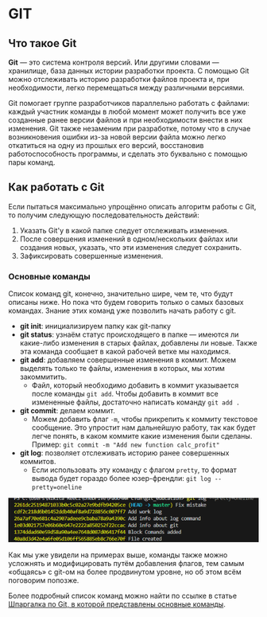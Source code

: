 # GIT

## Что такое Git

**Git** — это система контроля версий. Или другими словами — хранилище, база данных истории разработки проекта. С помощью Git можно отслеживать историю разработки файлов проекта и, при необходимости, легко перемещаться между различными версиями. 

Git помогает группе разработчиков параллельно работать с файлами: каждый участник команды в любой момент может получить все уже созданные ранее версии файлов и при необходимости внести в них изменения. Git также незаменим при разработке, потому что в случае возникновения ошибки из-за новой версии файла можно легко откатиться на одну из прошлых его версий, восстановив работоспособность программы, и сделать это буквально с помощью пары команд. 

## Как работать с Git

Если пытаться максимально упрощённо описать алгоритм работы с Git, то получим следующую последовательность действий:

1. Указать Git'у в какой папке следует отслеживать изменения.
2. После совершения изменений в одном/нескольких файлах или создания новых, указать, что эти изменения следует сохранить. 
3. Зафиксировать совершенные изменения. 

### Основные команды

Список команд git, конечно, значительно шире, чем те, что будут описаны ниже. Но пока что будем говорить только о самых базовых командах. Знание этих команд уже позволить начать работу с git. 

* **git init**: инициализируем папку как git-папку
* **git status**: узнаём статус происходящего в папке — имеются ли какие-либо изменения в старых файлах, добавлены ли новые. Также эта команда сообщает в какой рабочей ветке мы находимся.
* **git add**: добавляем совершенные изменения в коммит. Можем выделять только те файлы, изменения в которых, мы хотим закоммитить. 
    - Файл, который необходимо добавить в коммит указывается после команды `git add`. Чтобы добавить в коммит все измененные файлы, достаточно написать команду `git add .`
* **git commit**: делаем коммит.
    - Можем добавить флаг `-m`, чтобы прикрепить к коммиту текстовое сообщение. Это упростит нам дальнейшую работу, так как будет легче понять, в каком коммите какие изменения были сделаны. Пример: `git commit -m "Add new function calc_profit"`
* **git log**: позволяет отслеживать историю ранее совершенных коммитов. 
    - Если использовать эту команду с флагом `pretty`, то формат вывода будет гораздо более юзер-френдли: `git log --pretty=oneline`

![Пример выводы информации с флагом pretty](image.png)

Как мы уже увидели на примерах выше, команды также можно усложнять и модифицировать путём добавления флагов, тем самым «общаясь» с git-ом на более продвинутом уровне, но об этом всём поговорим попозже.

Более подробный список команд можно найти по ссылке в статье [Шпаргалка по Git, в которой представлены основные команды](https://proglib.io/p/git-cheatsheet). 